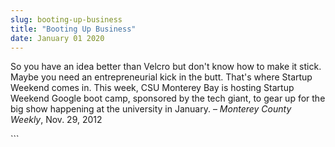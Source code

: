 ```yaml
---
slug: booting-up-business
title: "Booting Up Business"
date: January 01 2020
---
```


 
<p>
  So you have an idea better than Velcro but don't know how to make it stick.
  Maybe you need an entrepreneurial kick in the butt. That's where Startup
  Weekend comes in. This week, CSU Monterey Bay is hosting Startup Weekend
  Google boot camp, sponsored by the tech giant, to gear up for the big show
  happening at the university in January. – <em>Monterey County Weekly</em>,
  Nov. 29, 2012
</p>
```
